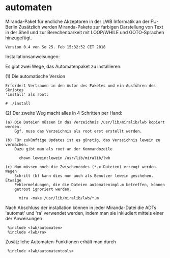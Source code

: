 # automaten
Miranda-Paket für endliche Akzeptoren in der LWB Informatik an der FU-Berlin
Zusätzlich werden Miranda-Pakete zur farbigen Darstellung von Text in der Shell
und zur Berechenbarkeit mit LOOP/WHILE und GOTO-Sprachen hinzugefügt.

    Version 0.4 von So 25. Feb 15:32:52 CET 2018

Installationsanweisungen:

Es gibt zwei Wege, das Automatenpaket zu installieren:

(1) Die automatische Version

    Erfordert Vertrauen in den Autor des Paketes und ein Ausführen des Skriptes
    'install' als root:

    # ./install

(2) Der zweite Weg macht alles in 4 Schritten per Hand:

    (a) Die Dateien müssen in das Verzeichnis /usr/lib/miralib/lwb kopiert werden.
        Ggf. muss das Verzeichnis als root erst erstellt werden.

    (b) Für zukünftige Updates ist es günstig, das Verzeichnis lewein zu vermachen.
        Dazu gibt man als root an der Kommandozeile

          chown lewein:lewein /usr/lib/miralib/lwb

    (c) Nun müssen noch die Zwischencodes (*.x-Dateien) erzeugt werden. Wegen
        Schritt (b) kann dies nun auch als Benutzer lewein geschehen. Etwaige
        Fehlermeldungen, die die Dateien automatenimpl.m betreffen, können
        getrost ignoriert werden.

          mira -make /usr/lib/miralib/lwb/*.m

Nach Abschluss der installation können in jeder Miranda-Datei die ADTs 'automat'
und 'ra' verwendet werden, indem man sie inkludiert mittels einer der Anweisungen

     %include <lwb/automaten>
     %include <lwb/ra>

Zusätzliche Automaten-Funktionen erhält man durch

     %include <lwb/automatentools>
